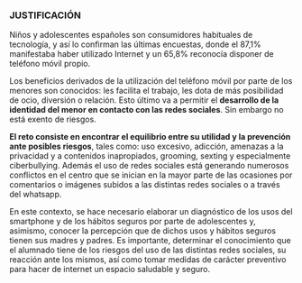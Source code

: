 ### JUSTIFICACIÓN

Niños y adolescentes españoles son consumidores habituales de tecnología, y así lo confirman las últimas encuestas, donde el 87,1% manifestaba haber utilizado Internet y un 65,8% reconocía disponer de teléfono móvil propio.

Los beneficios derivados de la utilización del teléfono móvil por parte de los menores son conocidos: les facilita el trabajo, les dota de más posibilidad de ocio, diversión o relación. Esto último va a permitir el **desarrollo de la identidad del menor en contacto con las redes sociales**. Sin embargo no está exento de riesgos. 

**El reto consiste en encontrar el equilibrio entre su utilidad y la prevención ante posibles riesgos**, tales como: uso excesivo, adicción, amenazas a la privacidad y a contenidos inapropiados, grooming, sexting y especialmente  ciberbullying. Además el uso de redes sociales está generando numerosos conflictos en el centro que se inician en la mayor parte de las ocasiones por comentarios o imágenes subidos a las distintas redes sociales o a través del whatsapp.

En este contexto, se hace necesario elaborar un diagnóstico de los usos del smartphone y de los hábitos seguros por parte de adolescentes y, asimismo, conocer la percepción que de dichos usos y hábitos seguros tienen sus madres y padres. Es importante, determinar el conocimiento que el alumnado tiene de los riesgos del uso de las distintas redes sociales, su reacción ante los mismos, así como tomar medidas de carácter preventivo para hacer de internet un espacio saludable y seguro. 